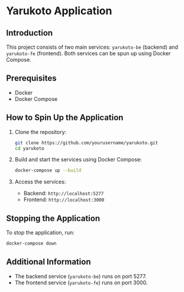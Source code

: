 # Yarukoto Application

## Introduction

This project consists of two main services: `yarukoto-be` (backend) and `yarukoto-fe` (frontend). Both services can be spun up using Docker Compose.

## Prerequisites

- Docker
- Docker Compose

## How to Spin Up the Application

1. Clone the repository:
    ```sh
    git clone https://github.com/yourusername/yarukoto.git
    cd yarukoto
    ```

2. Build and start the services using Docker Compose:
    ```sh
    docker-compose up --build
    ```

3. Access the services:
    - Backend: `http://localhost:5277`
    - Frontend: `http://localhost:3000`

## Stopping the Application

To stop the application, run:
```sh
docker-compose down
```

## Additional Information

- The backend service (`yarukoto-be`) runs on port 5277.
- The frontend service (`yarukoto-fe`) runs on port 3000.